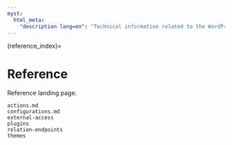 ```yaml
---
myst:
  html_meta:
    "description lang=en": "Technical information related to the WordPress charm."
---
```


(reference_index)=

# Reference

Reference landing page.

```{toctree}
actions.md
configurations.md
external-access
plugins
relation-endpoints
themes
```